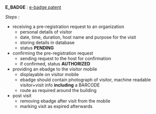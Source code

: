 __E_BADGE__ : [e-badge patent](https://www.google.com/patents/US20120310852)

_Steps_ :
- receiving a pre-registration request to an organization
    - personal details of visitor
    - date, time, duration, host name and purpose for the visit
    - storing details in database
    - status __PENDING__
- confirming the pre-registration request
    - sending request to the host for confirmation
    - if confirmed, status __AUTHORIZED__
- providing an ebadge to the visitor mobile
    - displayable on visitor mobile
    - ebadge should contain photograph of visitor, machine readable visitor+visit info __including__ a BARCODE
    - route as required around the building
- post visit
    - removing ebadge after visit from the mobile
    - marking visit as expired afterwards
    

